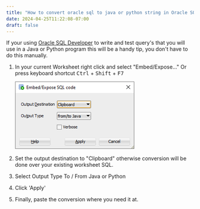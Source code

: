 ```yaml
---
title: "How to convert oracle sql to java or python string in Oracle SQL Developer 4"
date: 2024-04-25T11:22:08-07:00
draft: false
---
```


If your using [Oracle SQL Developer](https://www.oracle.com/database/sqldeveloper/) to write and test query's that you 
will use in a Java or Python program this will be a handy tip, you don't have to do this manually.

1. In your current Worksheet right click and select "Embed/Expose..." Or press keyboard shortcut <kbd>Ctrl</kbd> + 
<kbd>Shift</kbd> + <kbd>F7</kbd>

    ![Embed Expose SQL Code Window shows drops to select where to output conversion and which language to convert to / from](Embed_ExposeSqlCodeWindow.png)

2.  Set the output destination to "Clipboard" otherwise conversion will be done over your existing worksheet SQL.

3. Select Output Type  To / From Java or Python

4. Click 'Apply'

5. Finally, paste the conversion where you need it at.